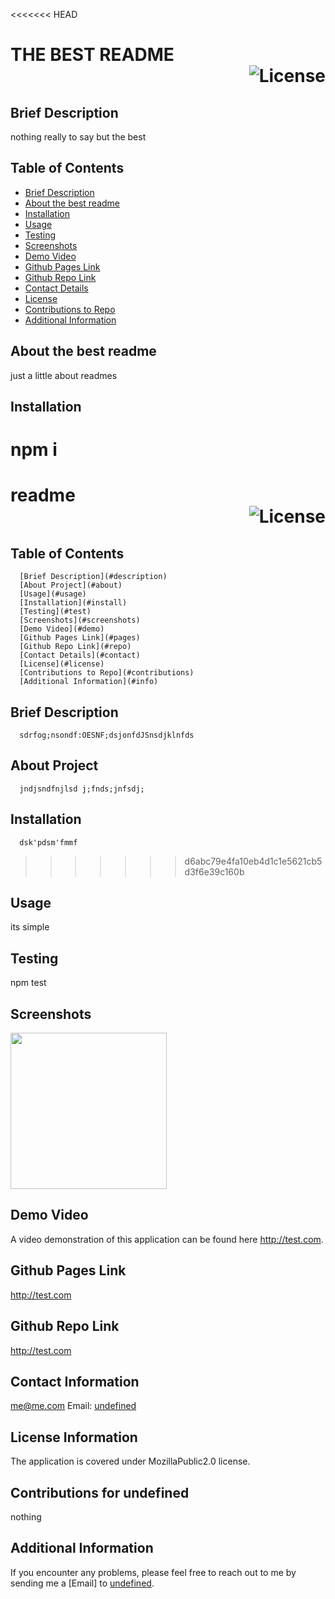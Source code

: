 
<<<<<<< HEAD
# <div align="left" style="text-transform:uppercase">the best readme</div> <div align="right">![License](https://img.shields.io/badge/License-MozillaPublic2.0-blue)</div>

## Brief Description <a name='description'></a>
   nothing really to say but the best

## Table of Contents
   * [Brief Description](#description)
   * [About the best readme](#about)
   * [Installation](#install)
   * [Usage](#usage)
   * [Testing](#test)
   * [Screenshots](#screenshots)
   * [Demo Video](#demo)
   * [Github Pages Link](#pages) 
   * [Github Repo Link](#repo)
   * [Contact Details](#contact)
   * [License](#license)
   * [Contributions to Repo](#contributions)
   * [Additional Information](#info)

## About the best readme <a name='about'></a>
   just a little about readmes

   
## Installation <a name='install'></a>
   npm i
=======
# readme <div align="right">![License](https://img.shields.io/badge/License-GeneralPublic3.0-blue)</div>
   
   ## Table of Contents
      [Brief Description](#description)
      [About Project](#about)
      [Usage](#usage)
      [Installation](#install)
      [Testing](#test)
      [Screenshots](#screenshots)
      [Demo Video](#demo)
      [Github Pages Link](#pages) 
      [Github Repo Link](#repo)
      [Contact Details](#contact)
      [License](#license)
      [Contributions to Repo](#contributions)
      [Additional Information](#info)

   
   ## Brief Description <a name='description'></a>
      sdrfog;nsondf:OESNF;dsjonfdJSnsdjklnfds

   
   ## About Project <a name='about'></a>
      jndjsndfnjlsd j;fnds;jnfsdj;

   
   ## Installation <a name='install'></a>
      dsk'pdsm'fmmf   
>>>>>>> d6abc79e4fa10eb4d1c1e5621cb5d3f6e39c160b

 
## Usage <a name='usage'></a>
   its simple   
    
  
## Testing <a name='test'></a>
   npm test

## Screenshots <a name='screenshots'></a>
   <img src="http://test.com" style="height:250px">

   
## Demo Video <a name='demo'></a>
   A video demonstration of this application can be found here <a href="http://test.com" target="_blank">http://test.com</a>.
    
   
## Github Pages Link <a name='pages'></a>
   <a href="http://test.com" target="_blank">http://test.com</a>

   
## Github Repo Link <a name='repo'></a>
   <a href="http://test.com" target="_blank">http://test.com</a>
  
   
## Contact Information <a name='contact'></a>
   me@me.com
   Email: <a href="mailto:undefined">undefined</a>

   
## License Information <a name='license'></a>
   The application is covered under MozillaPublic2.0 license.
  
   
## Contributions for undefined <a name='contributions'></a>
   nothing
      
   
## Additional Information <a name='info'></a>
   If you encounter any problems, please feel free to reach out to me by sending me a [Email] to <a href="mailto:undefined">undefined</a>.
